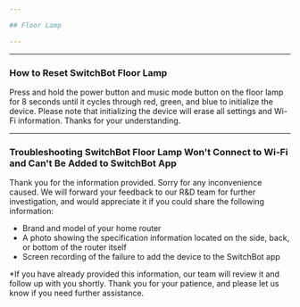```yaml
---

## Floor Lamp

---
```


---
### How to Reset SwitchBot Floor Lamp

Press and hold the power button and music mode button on the floor lamp for 8 seconds until it cycles through red, green, and blue to initialize the device.
Please note that initializing the device will erase all settings and Wi-Fi information. Thanks for your understanding.


---
### Troubleshooting SwitchBot Floor Lamp Won't Connect to Wi-Fi and Can't Be Added to SwitchBot App

Thank you for the information provided.
Sorry for any inconvenience caused.
We will forward your feedback to our R&D team for further investigation, and would appreciate it if you could share the following information:
- Brand and model of your home router  
- A photo showing the specification information located on the side, back, or bottom of the router itself  
- Screen recording of the failure to add the device to the SwitchBot app 

*If you have already provided this information, our team will review it and follow up with you shortly. Thank you for your patience, and please let us know if you need further assistance.





